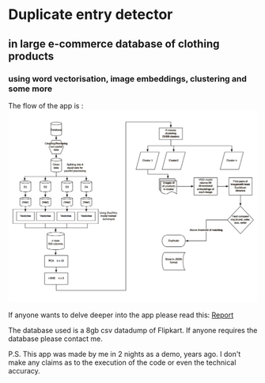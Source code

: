 # Duplicate entry detector
## in large e-commerce database of clothing products
### using word vectorisation, image embeddings, clustering and some more





The flow of the app is :
![alt text](https://github.com/bharshal/duplicate_entry_detector/blob/master/FLow.jpg)


If anyone wants to delve deeper into the app please read this: 
[Report](https://github.com/bharshal/duplicate_entry_detector/blob/master/Report.pdf)


The database used is a 8gb csv datadump of Flipkart.
If anyone requires the database please contact me.


P.S.
This app was made by me in 2 nights as a demo, years ago. 
I don't make any claims as to the execution of the code or even the technical accuracy.
